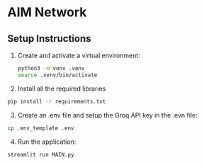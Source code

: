 # AIM Network

## Setup Instructions

1. Create and activate a virtual environment:
   ```bash
   python3 -m venv .venv
   source .venv/bin/activate

2. Install all the required libraries
```bash
pip install -r requirements.txt
```

3. Create an .env file and setup the Groq API key in the .evn file:
```bash
cp .env_template .env
```

4. Run the application:
```bash
streamlit run MAIN.py
```